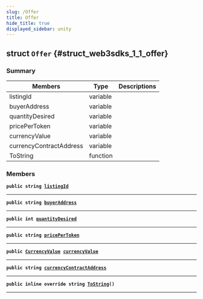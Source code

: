 ```yaml
---
slug: /Offer
title: Offer
hide_title: true
displayed_sidebar: unity
---
```


## struct `Offer` {#struct_web3sdks_1_1_offer}

### Summary

| Members                 | Type     | Descriptions |
| ----------------------- | -------- | ------------ |
| listingId               | variable |              |
| buyerAddress            | variable |              |
| quantityDesired         | variable |              |
| pricePerToken           | variable |              |
| currencyValue           | variable |              |
| currencyContractAddress | variable |              |
| ToString                | function |              |

### Members

**`public string `[`listingId`](#struct_web3sdks_1_1_offer_1abfdaf0e8afd88bfdc63492d787cf263a)**

---

**`public string `[`buyerAddress`](#struct_web3sdks_1_1_offer_1a4a079e9fba09af569c25b60784b7d99f)**

---

**`public int `[`quantityDesired`](#struct_web3sdks_1_1_offer_1a2f3f254a44af88c5b0013c17668ea8db)**

---

**`public string `[`pricePerToken`](#struct_web3sdks_1_1_offer_1aed5a1c7f298120caca92294ab5ead379)**

---

**`public `[`CurrencyValue`](docs/unity/CurrencyValue.md#struct_web3sdks_1_1_currency_value)` `[`currencyValue`](#struct_web3sdks_1_1_offer_1a3f687d210bab2cfbea425f0ddb6dd9a9)**

---

**`public string `[`currencyContractAddress`](#struct_web3sdks_1_1_offer_1aa7bb8cb05239ace23e9ea064e80cab69)**

---

**`public inline override string `[`ToString`](#struct_web3sdks_1_1_offer_1addbcc52aea98f0df5920f7ed3b74ce30)`()`**

---
